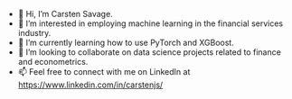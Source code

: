 - 👋 Hi, I’m Carsten Savage.
- 👀 I’m interested in employing machine learning in the financial services industry. 
- 🌱 I’m currently learning how to use PyTorch and XGBoost.
- 💞️ I’m looking to collaborate on data science projects related to finance and econometrics.
- 📫 Feel free to connect with me on LinkedIn at https://www.linkedin.com/in/carstenjs/
